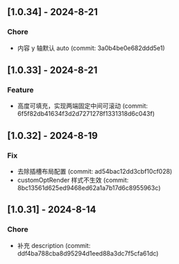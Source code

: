 ## [1.0.34] - 2024-8-21

### Chore

- 内容 y 轴默认 auto (commit: 3a0b4be0e682ddd5e1)

## [1.0.33] - 2024-8-21

### Feature

- 高度可填充，实现两端固定中间可滚动 (commit: 6f5f82db41634f3d2d7271278f1331318d6c043f)

## [1.0.32] - 2024-8-19

### Fix

- 去除插槽布局配置 (commit: ad54bac12dd3cbf10cf028)
- customOptRender 样式不生效 (commit: 8bc13561d625ed9468ed62a1a7b17d6c8955963c)

## [1.0.31] - 2024-8-14

### Chore

- 补充 description (commit: ddf4ba788cba8d95294d1eed88a3dc7f5cfa61dc)
